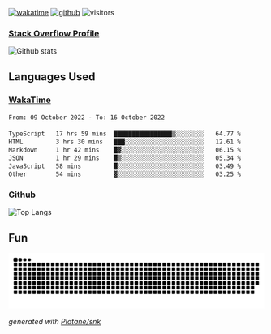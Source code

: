 [![wakatime](https://wakatime.com/badge/user/82c377cd-a54c-404c-b7df-177b313ca539.svg)](https://wakatime.com/@82c377cd-a54c-404c-b7df-177b313ca539)
[![github](https://img.shields.io/github/followers/xinthose?logo=github&style=plastic)](https://github.com/alanhamlett?tab=followers)
![visitors](https://visitor-badge.glitch.me/badge?page_id=xinthose&left_color=green&right_color=red)
### [Stack Overflow Profile](https://stackoverflow.com/users/4056146/xinthose)

![Github stats](https://github-readme-stats.vercel.app/api?username=xinthose&show_icons=true&theme=radical&count_private=true)

## Languages Used

### [WakaTime](https://wakatime.com/)
<!--START_SECTION:waka-->

```text
From: 09 October 2022 - To: 16 October 2022

TypeScript   17 hrs 59 mins  ████████████████▒░░░░░░░░   64.77 %
HTML         3 hrs 30 mins   ███░░░░░░░░░░░░░░░░░░░░░░   12.61 %
Markdown     1 hr 42 mins    █▓░░░░░░░░░░░░░░░░░░░░░░░   06.15 %
JSON         1 hr 29 mins    █▒░░░░░░░░░░░░░░░░░░░░░░░   05.34 %
JavaScript   58 mins         █░░░░░░░░░░░░░░░░░░░░░░░░   03.49 %
Other        54 mins         ▓░░░░░░░░░░░░░░░░░░░░░░░░   03.25 %
```

<!--END_SECTION:waka-->

### Github

![Top Langs](https://github-readme-stats.vercel.app/api/top-langs/?username=xinthose)

## Fun
![github contribution grid snake animation](https://raw.githubusercontent.com/xinthose/xinthose/output/github-contribution-grid-snake.svg)

_generated with [Platane/snk](https://github.com/Platane/snk)_
